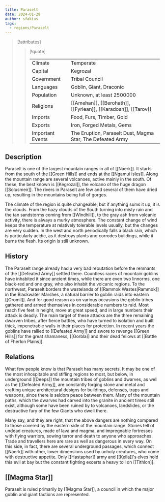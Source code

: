 ```yaml
---
title: Paraselt
date: 2024-01-28
author: sfakias
tags:
  - regions/Paraselt
---
```


> [!attributes]
> 
> > [!quote]
> >
> > | | |
> > | --- | --- |
> > | Climate | Temperate |
> > | Capital | Kegrozal |
> > | Government | Tribal Council |
> > | Languages | Goblin, Giant, Draconic |
> > | Population | Unknown, at least 2500000 |
> > | Religions | [[Amehan]], [[Berohath]], [[Fyrlean]], [[Karadosh]], [[Tarov]] |
> > | Imports | Food, Furs, Timber, Gold |
> > | Exports | Iron, Forged Metals, Gems |
> > | Important Events | The Eruption, Paraselt Dust, Magma Star, The Defeated Army |

## Description

Paraselt is one of the largest mountain ranges in all of [[Naerk]]. It starts from the south of the [[Green Hills]] and ends at the [[Ngamui Isles]]. Along the mountain range are several volcanoes, active mainly in the south. Of these, the best known is [[Kegrozal]], the volcano of the huge dragon [[Solusmeir]]. The rivers in Paraselt are few and several of them have dried up, resulting in the mountains being full of gorges.

The climate of the region is quite changeable, but if anything sums it up, it is the clouds. From the hazy clouds of the South turning into misty rain and the tan sandstorms coming from [[Windhill]], to the gray ash from volcanic activity, there is always a murky atmosphere. The constant change of wind keeps the temperature at relatively tolerable levels usually, but the changes are very sudden. In the west and north periodically falls a black rain, which is particularly acidic, as it destroys plants and corrodes buildings, while it burns the flesh. Its origin is still unknown.

## History

The Paraselt range already had a very bad reputation before the remnants of the [[Defeated Army]] settled there. Countless races of mountain goblins have inhabited it since ancient times, while there are even two linnorms, one black-red and one gray, who also inhabit the volcanic regions. To the northwest, Paraselt borders the wastelands of [[Rammok Wastes|Rammok]] in the Blackwater Marshes, a natural barrier to goblin raids into eastern [[Oromil]]. And for good reason as on various occasions the goblin tribes gathered and armed themselves in considerable numbers to raid. Most reach five feet in height, move at great speed, and in large numbers their attack is deadly. The main target of these attacks are the three remaining dwarven tribes, after fierce battles, who have turned to isolation and built thick, impenetrable walls in their places for protection. In recent years the goblins have rallied to [[Defeated Army]] and swore to revenge [[Green Hills]] for the great shamaness, [[Gorbla]] and their dead fellows at [[Battle of Fherlon Plains]].

## Relations

What few people know is that Paraselt has many secrets. It may be one of the most inhospitable and stifling regions to most, but below, in underground [[Deeps]] the mountain tribes of goblins and dwarves, as well as the [[Defeated Army]], are constantly forging stone and metal and crafting unique architectural designs for buildings, defenses, traps and weapons, since there is seldom peace between them. Many of the mountain paths, which the dwarves had carved into the granite in ancient times still exist, although some have been ruined by to volcanoes, landslides, or the destructive fury of the few Giants who dwell there.

Many say, and they are right, that the above dangers are nothing compared to those covered by the eastern side of the mountain range. Stories tell of undead creatures, made of lava and magma, and impregnable fortresses with flying warriors, sowing terror and death to anyone who approaches. Trade and travellers here are rare as well as dangerous in every way. On this side, in fact, there are several underground passages, which connect [[Naerk]] with other, lower dimensions used by unholy creatures, who come with destructive appetite. Only [[Hastaphar]] army and [[Keila]]'s elves hold this evil at bay but the constant fighting excerts a heavy toll on [[Tithlon]].

## [[Magma Star]]

Paraselt is ruled primarily by [[Magma Star]], a council in which the major goblin and giant factions are represented.